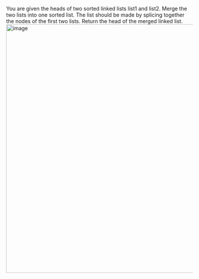You are given the heads of two sorted linked lists list1 and list2.
Merge the two lists into one sorted list. The list should be made by splicing together the nodes of the first two lists.
Return the head of the merged linked list.
<img width="682" height="670" alt="image" src="https://github.com/user-attachments/assets/65ee248b-dc02-4dda-b573-99e53bbb8728" />
